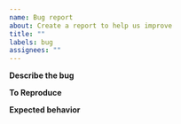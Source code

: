 ```yaml
---
name: Bug report
about: Create a report to help us improve
title: ""
labels: bug
assignees: ""
---
```


**Describe the bug**

<!--
A clear and concise description of what the bug is
-->

**To Reproduce**

<!--
Steps to reproduce the behavior
-->

**Expected behavior**

<!--
A clear and concise description of what you expected to happen
-->
